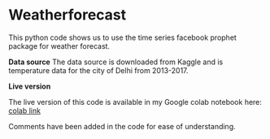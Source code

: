 # Weatherforecast
This python code shows us to use the time series facebook prophet package for weather forecast. 

**Data source**
The data source is downloaded from Kaggle and is temperature data for the city of Delhi from 2013-2017.

**Live version**  

The live version of this code is available in my Google colab notebook here:
[colab link](https://colab.research.google.com/drive/1Skr5hyagn6CJAaqlJ5v9Wa1Q51gEoV4W?usp=sharing)

Comments have been added in the code for ease of understanding.

